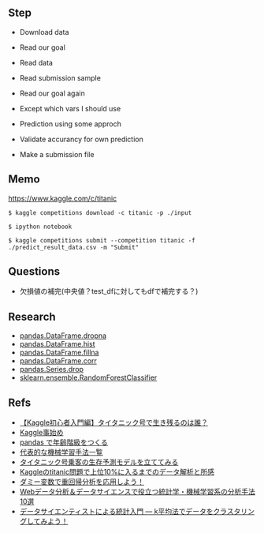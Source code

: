 ## Step

- Download data
- Read our goal
- Read data
- Read submission sample
- Read our goal again

- Except which vars I should use
- Prediction using some approch
- Validate accurancy for own prediction

- Make a submission file

## Memo

https://www.kaggle.com/c/titanic

```
$ kaggle competitions download -c titanic -p ./input
```

```
$ ipython notebook
```

```
$ kaggle competitions submit --competition titanic -f ./predict_result_data.csv -m "Submit"
```

## Questions

- 欠損値の補完(中央値？test_dfに対してもdfで補完する？)

## Research

- [pandas.DataFrame.dropna](https://pandas.pydata.org/pandas-docs/stable/generated/pandas.DataFrame.dropna.html)
- [pandas.DataFrame.hist](pandas.DataFrame.histndas.DataFrame.hist)
- [pandas.DataFrame.fillna](https://pandas.pydata.org/pandas-docs/stable/generated/pandas.DataFrame.fillna.html)
- [pandas.DataFrame.corr](https://pandas.pydata.org/pandas-docs/stable/generated/pandas.DataFrame.corr.html)
- [pandas.Series.drop](https://pandas.pydata.org/pandas-docs/stable/generated/pandas.Series.drop.html)
- [sklearn.ensemble.RandomForestClassifier](http://scikit-learn.org/stable/modules/generated/sklearn.ensemble.RandomForestClassifier.html)

## Refs

- [【Kaggle初心者入門編】タイタニック号で生き残るのは誰？](https://www.codexa.net/kaggle-titanic-beginner/)
- [Kaggle事始め](https://qiita.com/taka4sato/items/802c494fdebeaa7f43b7)
- [pandas で年齢階級をつくる](https://qiita.com/kshigeru/items/bfa8c11d1e6487c791d3)
- [代表的な機械学習手法一覧](https://qiita.com/tomomoto/items/b3fd1ec7f9b68ab6dfe2)
- [タイタニック号乗客の生存予測モデルを立ててみる](https://qiita.com/suzumi/items/8ce18bc90c942663d1e6)
- [Kaggleのtitanic問題で上位10%に入るまでのデータ解析と所感](http://www.mirandora.com/?p=1804)
- [ダミー変数で重回帰分析を応用しよう！](http://xica.net/magellan/marketing-idea/stats/abou-dummy-variable/)
- [Webデータ分析＆データサイエンスで役立つ統計学・機械学習系の分析手法10選](https://tjo.hatenablog.com/entry/2013/06/10/190508)
- [データサイエンティストによる統計入門 ― k平均法でデータをクラスタリングしてみよう！](https://employment.en-japan.com/engineerhub/entry/2018/04/10/110000)
